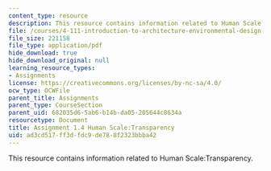 ```yaml
---
content_type: resource
description: This resource contains information related to Human Scale:Transparency.
file: /courses/4-111-introduction-to-architecture-environmental-design-spring-2014/ad3cd517ff3dfdc9de788f2323bbba42_MIT4_111S14_Assignment_1.4.pdf
file_size: 221158
file_type: application/pdf
hide_download: true
hide_download_original: null
learning_resource_types:
- Assignments
license: https://creativecommons.org/licenses/by-nc-sa/4.0/
ocw_type: OCWFile
parent_title: Assignments
parent_type: CourseSection
parent_uid: 682035d6-5ab6-b14b-da05-205644c8634a
resourcetype: Document
title: Assignment 1.4 Human Scale:Transparency
uid: ad3cd517-ff3d-fdc9-de78-8f2323bbba42
---
```

This resource contains information related to Human Scale:Transparency.